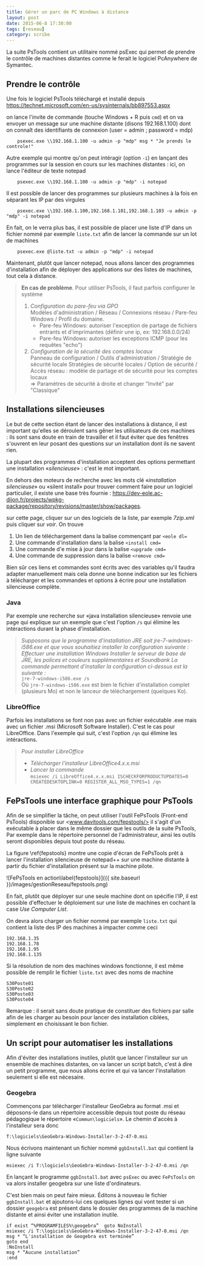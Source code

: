 ```yaml
---
title: Gérer un parc de PC Windows à distance
layout: post
date: 2015-06-8 17:30:00
tags: [reseau]
category: scribe
---
```


La suite PsTools contient un utilitaire nommé psExec qui permet de prendre
le contrôle de machines distantes comme le ferait le logiciel PcAnywhere
de Symantec.


## Prendre le contrôle

Une fois le logiciel PsTools téléchargé et installé depuis 
<https://technet.microsoft.com/en-us/sysinternals/bb897553.aspx>

on lance l'invite de commande (touche Windows + R puis `cmd`)
et on va envoyer un message sur une machine distante (disons 192.168.1.100)
dont on connaît des identifiants de connexion (user = admin ; password = mdp)

```
    psexec.exe \\192.168.1.100 -u admin -p "mdp" msg * "Je prends le controle!"
```

Autre exemple qui montre qu'on peut intéragir (option `-i`) en lançant des
programmes sur la session en cours sur les machines distantes : ici, on lance
l'éditeur de texte notepad

```
    psexec.exe \\192.168.1.100 -u admin -p "mdp" -i notepad
```

Il est possible de lancer des programmes sur plusieurs machines à la fois
en séparant les IP par des virgules

```
    psexec.exe \\192.168.1.100,192.168.1.101,192.168.1.103 -u admin -p "mdp" -i notepad
```

En fait, on le verra plus bas, il est possible de placer une liste d'IP dans un fichier 
nommé par exemple `liste.txt` afin de lancer la commande sur un lot de machines

```
    psexec.exe @liste.txt -u admin -p "mdp" -i notepad
```

Maintenant, plutôt que lancer notepad, nous allons lancer des programmes
d'installation afin de déployer des applications sur des listes de machines,
tout cela à distance.


<!--
On peut aussi prendre la main sur l'invite de commande de la machine distante
pour y travailler

```
    psexec.exe \\192.168.1.100 -u admin -p "mdp" cmd
```

Pour vérifier que vous travaillez désormais sur la machine distante, essayez

```
    msg * "Je travaile à distance"
```
-->

> **En cas de problème**. Pour utiliser PsTools, il faut parfois configurer
> le système
>
> 1. *Configuration du pare-feu via GPO*\
>    Modèles d'administration / Réseau / Connexions réseau / Pare-feu Windows /
>    Profil du domaine.
>     - Pare-feu Windows: autoriser l'exception de partage de fichiers entrants et
>       d'imprimantes (définir une ip, ex: 192.168.0.0/24)
>     - Pare-feu Windows: autoriser les exceptions ICMP (pour les requêtes "echo")
> 2. *Configuration de la sécurité des comptes locaux*\
>    Panneau de configuration / Outils d'administration / Stratégie de sécurité
>    locale Stratégies de sécurité locales / Option de sécurité /
>    Accès réseau : modèle de partage et de sécurité pour les comptes locaux\
>    => Paramètres de sécurité à droite et changer "Invité" par "Classique"


## Installations silencieuses

Le but de cette section étant de lancer des installations à distance, il est 
important qu'elles se déroulent sans gêner les utilisateurs de ces machines :
ils sont sans doute en train de travailler et il faut éviter que des fenêtres 
s'ouvrent en leur posant des questions sur un installation dont ils ne savent
rien.

La plupart des programmes d'installation acceptent des options permettant une 
installation «*silencieuse*» : c'est le mot important.

En dehors des moteurs de recherche avec les mots clé «*installation silencieuse*»
ou «silent install» pour trouver comment faire pour un logiciel particulier,
il existe une base très fournie :
<https://dev-eole.ac-dijon.fr/projects/wpkg-package/repository/revisions/master/show/packages>.

sur cette page, cliquer sur un des logiciels de la liste, par exemple *7zip.xml*
puis cliquer sur *voir*. On trouve

1. Un lien de téléchargement dans la balise commençant par `<eole dl=`
2. Une commande d'installation dans la balise `<install cmd=`
2. Une commande d'e mise à jour dans la balise `<upgrade cmd=`
2. Une commande de suppression dans la balise `<remove cmd=`

Bien sûr ces liens et commandes sont écrits avec des variables qu'il faudra
adapter manuellement mais cela donne une bonne indication sur les fichiers à
télécharger et les commandes et options à écrire pour une installation
silencieuse complète.

### Java

Par exemple une recherche sur «java installation silencieuse» renvoie une page
qui explique sur un exemple que c'est l'option `/s` qui élimine les intéractions
durant la phase d'installation. 

> *Supposons que le programme d'installation JRE soit jre-7-windows-i586.exe 
> et que vous souhaitiez installer la configuration suivante :
> Effectuer une installation Windows Installer le serveur de base de JRE, les
> polices et couleurs supplémentaires et Soundbank La commande permettant
> d'installer la configuration ci-dessus est la suivante :* \
> `jre-7-windows-i586.exe /s`\
> Où `jre-7-windows-i586.exe` est bien le fichier d'installation complet 
> (plusieurs Mo) et non le lanceur de téléchargement (quelques Ko).

### LibreOffice

Parfois les installations se font non pas avec un fichier exécutable .exe
mais avec un fichier .msi (Microsoft Software Installer). C'est le cas pour
LibreOffice. Dans l'exemple qui suit, c'est l'option `/qn` qui élimine les
intéractions.

> *Pour installer LibreOffice*
>
> - *Télécharger l'installeur LibreOffice4.x.x.msi*
> - *Lancer la commande* \
>   `msiexec /i LibreOffice4.x.x.msi ISCHECKFORPRODUCTUPDATES=0 CREATEDESKTOPLINK=0 REGISTER_ALL_MSO_TYPES=1 /qn`

## FePsTools une interface graphique pour PsTools


Afin de se simplifier la tâche, on peut utiliser l'outil FePsTools (Front-end
PsTools) disponible sur <www.davitools.com/fepstools/> il s'agit d'un
exécutable à placer dans le même dossier que les outils de la suite PsTools,
Par exemple dans le répertoire personnel de l'administrateur, ainsi les outils
seront disponibles depuis tout poste du réseau.

La figure \ref{fepstools} montre une copie d'écran de FePsTools prêt à 
lancer l'installation silencieuse de notepad++ sur une machine distante
à partir du fichier d'installation présent sur la machine pilote.

![FePsTools en action\label{fepstools}]({{ site.baseurl }}/images/gestionReseau/fepstools.png)

En fait, plutôt que déployer sur une seule machine dont on spécifie l'IP, 
il est possible d'effectuer le déploiement sur une liste de 
machines en cochant la case *Use Computer List*.

On devra alors charger un fichier nommé par exemple `liste.txt` qui contient 
la liste des IP des machines à impacter comme ceci

    192.168.1.35
    192.168.1.78
    192.168.1.95
    192.168.1.135

Si la résolution de nom des machines windows fonctionne, il est même possible 
de remplir le fichier `liste.txt` avec des noms de machine

    S30Poste01
    S30Poste02
    S30Poste03
    S30Poste04

Remarque : il serait sans doute pratique de constituer des fichiers par salle
afin de les charger au besoin pour lancer des installation ciblées, simplement
en choisissant le bon fichier.

## Un script pour automatiser les installations
    
Afin d'éviter des installations inutiles, plutôt que lancer l'installeur sur un
ensemble de machines distantes, on va lancer un script batch, c'est à dire un
petit programme, que nous allons écrire et qui va lancer l'installation
seulement si elle est nécesaire.

### Geogebra

Commençons par télécharger l'installeur GeoGebra au format .msi et déposons-le
dans un répertoire accessible depuis tout poste du réseau pédagogique le
répertoire «`Commun\logiciels`». Le chemin d'accès à l'installeur sera donc

    T:\logiciels\GeoGebra-Windows-Installer-3-2-47-0.msi

Nous écrivons maintenant un fichier nommé `ggbInstall.bat` qui contient la ligne
suivante

    msiexec /i T:\logiciels\GeoGebra-Windows-Installer-3-2-47-0.msi /qn

En lançant le programme `ggbInstall.bat` avec `psExec` ou avec `FePsTools` on
va alors installer geogebra sur une liste d'ordinateurs.

C'est bien mais on peut faire mieux. Éditons à nouveau le fichier
`ggbInstall.bat` et ajoutons-lui  ces quelques lignes qui vont tester si un
dossier `geogebra` est présent dans le dossier des programmes de la machine
distante et ainsi éviter une installation inutile.

    if exist “%PROGRAMFILES%\geogebra”  goto NoInstall
    msiexec /i T:\logiciels\GeoGebra-Windows-Installer-3-2-47-0.msi /qn
    msg * “L'installation de Geogebra est terminée”
    goto end
    :NoInstall
    msg * “Aucune installation”
    :end

<!--
> Allons encore plus loin. Supposons que le fichier contenant la liste des
> adresses IP des machines distantes contienne un grand nombre de machines mais
> qu'on souhaite installer GeoGebra seulement sur les ordinateurs de la salle23
> (tous nommés `S23POSTE01` , `S23POSTE02`, `S23POSTE03`, etc.)

> On va modifier à nouveau le fichier `ggbInstall.bat` pour lui ajouter une ligne
> qui teste si le nom de la machine contient la chaine de caractères `S23POSTE` 

> Pour cela on enregistre le nom de l'ordinateur dans la variable `ordi`.
> Ensuite, utilise le code `%ordi:S23POSTE=%` qui va afficher le nom de l'ordi
> dans lequel la chaîne `S23POSTE` sera remplacée par une chaîne vide.  On peut
> alors comparer avec la chaîne originale contenue dans la variable  `ordi`. Si
> les chaînes sont égales, c'est que la machine ne fait partie de la salle 23 et
> donc on passe l'installation.

>     set ordi=%COMPUTERNAME%
>     if x%ordi:S23POSTE=% == x%ordi%    goto NoInstall
>     if exist “%PROGRAMFILES%\geogebra” goto NoInstall
>     msiexec /i T:\logiciels\GeoGebra-Windows-Installer-3-2-47-0.msi /qn
>     msg * “Installation de Geogebra terminée”
>     goto end
>     :NoInstall
>     msg * “Aucune installation”
>     :end
-->

